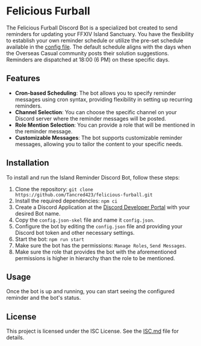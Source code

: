# Felicious Furball

The Felicious Furball Discord Bot is a specialized bot created to send reminders for updating your FFXIV Island Sanctuary.
You have the flexibility to establish your own reminder schedule or utilize the pre-set schedule available in the [config file](config.json-skel).
The default schedule aligns with the days when the Overseas Casual community posts their solution suggestions.
Reminders are dispatched at 18:00 (6 PM) on these specific days.

## Features

- **Cron-based Scheduling**: The bot allows you to specify reminder messages using cron syntax, providing flexibility in setting up recurring reminders.
- **Channel Selection**: You can choose the specific channel on your Discord server where the reminder messages will be posted.
- **Role Mention Selection**: You can provide a role that will be mentioned in the reminder message.
- **Customizable Messages**: The bot supports customizable reminder messages, allowing you to tailor the content to your specific needs.

## Installation

To install and run the Island Reminder Discord Bot, follow these steps:

1. Clone the repository: `git clone https://github.com/Tancred423/felicious-furball.git`
2. Install the required dependencies: `npm ci`
3. Create a Discord Application at the [Discord Developer Portal](https://discord.com/developers/docs/intro) with your desired Bot name.
4. Copy the `config.json-skel` file and name it `config.json`.
5. Configure the bot by editing the `config.json` file and providing your Discord bot token and other necessary settings.
6. Start the bot: `npm run start`
7. Make sure the bot has the permissions: `Manage Roles`, `Send Messages`.
8. Make sure the role that provides the bot with the aforementioned permissions is higher in hierarchy than the role to be mentioned.

## Usage

Once the bot is up and running, you can start seeing the configured reminder and the bot's status.

## License

This project is licensed under the ISC License. See the [ISC.md](ISC.md) file for details.
